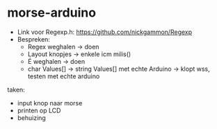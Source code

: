 # morse-arduino

- Link voor Regexp.h: https://github.com/nickgammon/Regexp
- Bespreken:
	- Regex weghalen -> doen
	- Layout knopjes -> enkele icm milis()
	- É weghalen -> doen
	- char Values[] -> string Values[] met echte Arduino -> klopt wss, testen met echte arduino

taken:
- input knop naar morse
- printen op LCD
- behuizing
